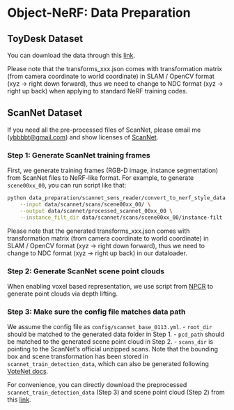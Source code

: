 # Object-NeRF: Data Preparation

## ToyDesk Dataset

You can download the data through this [link](https://zjueducn-my.sharepoint.com/:u:/g/personal/ybbbbt_zju_edu_cn/EVgSQo48M6ZNmNqrggYU0qUBqSlAjOTMYn1YuRztdM2uTw?e=icdHdp).

Please note that the transforms_xxx.json comes with transformation matrix (from camera coordinate to world coordinate) in SLAM / OpenCV format (xyz -> right down forward), thus we need to change to NDC format (xyz -> right up back) when applying to standard NeRF training codes.

## ScanNet Dataset

If you need all the pre-processed files of ScanNet, please email me (ybbbbt@gmail.com) and show licenses of [ScanNet](https://github.com/ScanNet/ScanNet).

### Step 1: Generate ScanNet training frames

First, we generate training frames (RGB-D image, instance segmentation) from ScanNet files to NeRF-like format.
For example, to generate `scene00xx_00`, you can run script like that:

```bash
python data_preparation/scannet_sens_reader/convert_to_nerf_style_data.py \
    --input data/scannet/scans/scene00xx_00/ \
    --output data/scannet/processed_scannet_00xx_00 \
    --instance_filt_dir data/scannet/scans/scene00xx_00/instance-filt
```
Please note that the generated transforms_xxx.json comes with transformation matrix (from camera coordinate to world coordinate) in SLAM / OpenCV format (xyz -> right down forward), thus we need to change to NDC format (xyz -> right up back) in our dataloader.

### Step 2: Generate ScanNet scene point clouds

When enabling voxel based representation, we use script from [NPCR](https://github.com/daipengwa/Neural-Point-Cloud-Rendering-via-Multi-Plane-Projection/blob/master/pre_processing/generate_pointclouds_ScanNet.py) to generate point clouds via depth lifting.


### Step 3: Make sure the config file matches data path

We assume the config file as `config/scannet_base_0113.yml`.
    - `root_dir` should be matched to the generated data folder in Step 1.
    - `pcd_path` should be matched to the generated scene point cloud in Step 2.
    - `scans_dir` is pointing to the ScanNet's official unzipped scans.
Note that the bounding box and scene transformation has been stored in `scannet_train_detection_data`, which can also be generated following [VoteNet docs](https://github.com/facebookresearch/votenet/blob/main/scannet/README.md).


For convenience, you can directly download the preprocessed `scannet_train_detection_data` (Step 3) and scene point cloud (Step 2) from this [link](https://zjueducn-my.sharepoint.com/:u:/g/personal/ybbbbt_zju_edu_cn/ETNgkZwpDnxDlXy3ISevnnQBAWENRZ6j0voeqlfvpijr6A?e=nrMFBS).
